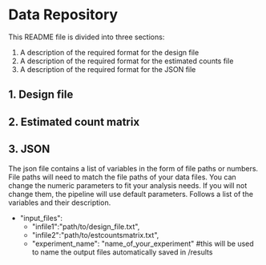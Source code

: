# Data Repository

This README file is divided into three sections:
  1. A description of the required format for the design file
  1. A description of the required format for the estimated counts file
  1. A description of the required format for the JSON file


## 1. Design file


## 2. Estimated count matrix


## 3. JSON
The json file contains a list of variables in the form of file paths or numbers. File paths will need to match the file paths of your data files. You can change the numeric parameters to fit your analysis needs. If you will not change them, the pipeline will use default parameters. Follows a list of the variables and their description.

- "input_files":
    - "infile1":"path/to/design_file.txt",
    - "infile2":"path/to/estcountsmatrix.txt",
    - "experiment_name": "name_of_your_experiment" #this will be used to name the output files automatically saved in /results

